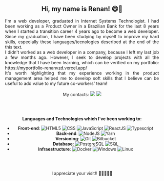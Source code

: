 <!-- Description -->
## <div align="center">Hi, my name is Renan! 😄👋</div>
<div align="justify">
I'm a web developer, graduated in Internet Systems Technologist. 
I had been working as a Product Owner in a Brazilian Bank for the last 8 years when I started a transition career 4 years ago to become a web developer.
Since my graduation, I have been studying by myself to improve my hard skills, especially these languages/tecnologies described at the end of the this text.

<br>
I didn't worked as a web developer in a company, because I left my last job a few months ago. 
However, I seek to develop projects with all the knowledge that I have been learning, which can be verified on my portfolio: https://myportfolio-renanvzd.vercel.app/

<br>
It's worth highlighting that my experience working in the product management area helped me to develop soft skills that I believe can be useful to add value to my future co-workers' team!
<br><br>

 <!-- Contacts -->
 <div align="center">
My contacts:   
<a href="https://www.linkedin.com/in/renan-veronez-drechsler-54a4801a3/" target="_blank"><img src="https://img.shields.io/badge/-LinkedIn-%230077B5?style=for-the-badge&logo=linkedin&logoColor=white"></a> 
<a href="https://app.rocketseat.com.br/me/renan-veronez-drechsler-05266" target="_blank"><img src="https://img.shields.io/badge/-Rocketseat-000?style=for-the-badge&logo=rocketseat&logoColor=black"></a>


<!-- Skills -->
<br><br>

**Languages and Technologies which I've been working to:**
- **Front-end**: ![HTML5](https://img.shields.io/badge/-HTML5-333333?style=flat&logo=HTML5) ![CSS](https://img.shields.io/badge/-CSS-333333?style=flat&logo=CSS3&logoColor=1572B6) ![JavaScript](https://img.shields.io/badge/-JavaScript-333333?style=flat&logo=javascript) ![ReactJS](https://img.shields.io/badge/-React-333333?style=flat&logo=react) ![Typescript](https://img.shields.io/badge/-Typescript-333333?style=flat&logo=typescript)
- **Back-end**: ![NodeJS](https://img.shields.io/badge/-Node.JS-333333?style=flat&logo=node.js) ![Yarn](https://img.shields.io/badge/-Yarn-333333?style=flat&logo=yarn&logoColor=007ACC) 
- **Versioning**: ![Git](https://img.shields.io/badge/-Git-333333?style=flat&logo=git) ![Bitbucket](https://img.shields.io/badge/-Bitbucket-333333?style=flat&logo=Bitbucket)
- **Database**: ![PostgreSQL](https://img.shields.io/badge/-PostgreSQL-333333?style=flat&logo=postgresql) ![SQL](https://img.shields.io/badge/-SQL-333333?style=flat&logo=sql)
- **Infraestructure**: ![Docker](https://img.shields.io/badge/-Docker-333333?style=flat&logo=docker) ![Windows](https://img.shields.io/badge/-Windows-333333?style=flat&logo=windows) ![Linux](https://img.shields.io/badge/-Linux-333333?style=flat&logo=Linux) 

<br><br>

<div align="center"> I appreciate your visit!! 🙋🏻‍♂️🙏🏽</div>
